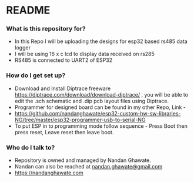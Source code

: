 # README #
### What is this repository for? ###

* In this Repo I will be uploading the designs for esp32 based rs485 data logger
* I will be using 16 x c lcd to display data received on rs285
* RS485 is connected to UART2 of ESP32

### How do I get set up? ###

* Download and Install Diptrace freeware https://diptrace.com/download/download-diptrace/ , you will be able to edit the .sch schematic and .dip pcb layout files using Diptrace.
* Programmer for designed board can be found in my other Repo, Link - 
* https://github.com/nandanghawate/esp32-custom-hw-sw-libraries-NG/tree/master/esp32-programmer-usb-to-serial-NG
* To put ESP in to programming mode follow sequence - Press Boot then press reset, Leave reset then leave boot.

### Who do I talk to? ###

* Repository is owned and managed by Nandan Ghawate.
* Nandan can also be reached at nandan.ghawate@gmail.com
* https://nandanghawate.com
